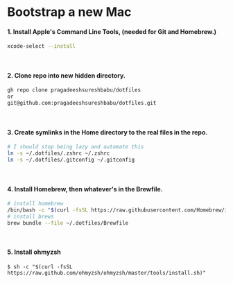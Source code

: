 # Bootstrap a new Mac

#### 1. Install Apple's Command Line Tools, (needed for Git and Homebrew.)

```zsh
xcode-select --install
```
<br>

#### 2. Clone repo into new hidden directory.

```zsh
gh repo clone pragadeeshsureshbabu/dotfiles 
or 
git@github.com:pragadeeshsureshbabu/dotfiles.git
```
<br>

#### 3. Create symlinks in the Home directory to the real files in the repo.

```zsh
# I should stop being lazy and automate this
ln -s ~/.dotfiles/.zshrc ~/.zshrc
ln -s ~/.dotfiles/.gitconfig ~/.gitconfig
```
<br>

#### 4. Install Homebrew, then whatever's in the Brewfile.

```zsh
# install homebrew
/bin/bash -c "$(curl -fsSL https://raw.githubusercontent.com/Homebrew/install/HEAD/install.sh)"
# install brews
brew bundle --file ~/.dotfiles/Brewfile
```
<br>

#### 5. Install ohmyzsh
```
$ sh -c "$(curl -fsSL https://raw.github.com/ohmyzsh/ohmyzsh/master/tools/install.sh)"
```